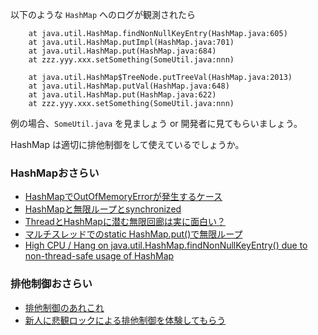 以下のような `HashMap` へのログが観測されたら


```Sample1.log
	at java.util.HashMap.findNonNullKeyEntry(HashMap.java:605)
	at java.util.HashMap.putImpl(HashMap.java:701)
	at java.util.HashMap.put(HashMap.java:684)
	at zzz.yyy.xxx.setSomething(SomeUtil.java:nnn)
```


```Sample2.log
	at java.util.HashMap$TreeNode.putTreeVal(HashMap.java:2013)
	at java.util.HashMap.putVal(HashMap.java:648)
	at java.util.HashMap.put(HashMap.java:622)
	at zzz.yyy.xxx.setSomething(SomeUtil.java:nnn)
```

例の場合、`SomeUtil.java` を見ましょう or 開発者に見てもらいましょう。

HashMap は適切に排他制御をして使えているでしょうか。


### HashMapおさらい

- [HashMapでOutOfMemoryErrorが発生するケース](http://wadahiro.hatenablog.com/entry/20110926/1317066552)
- [HashMapと無限ループとsynchronized](https://cero-t.hatenadiary.jp/entry/20091126/1259254839)
- [ThreadとHashMapに潜む無限回廊は実に面白い？](https://www.atmarkit.co.jp/ait/articles/0803/28/news141.html)
- [マルチスレッドでのstatic HashMap.put()で無限ループ](http://ooohooohoooh.blogspot.jp/2011/03/static-hashmapput.html)
- [High CPU / Hang on java.util.HashMap.findNonNullKeyEntry() due to non-thread-safe usage of HashMap](https://www.ibm.com/support/pages/node/205535)

### 排他制御おさらい
- [排他制御のあれこれ](https://qiita.com/opengl-8080/items/fa22f46d7bf35fa45c21)
- [新人に悲観ロックによる排他制御を体験してもらう](https://qiita.com/5zm/items/cc33fa9f591892222153)
